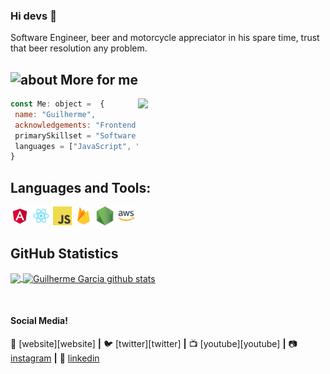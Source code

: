 ### Hi devs 👋

Software Engineer, beer and motorcycle appreciator in his spare time, trust that beer resolution any problem.

## <img width="45" alt="about" src="https://raw.github.com/elizarov/elizarov/master/about.png"> More for me

<img align="right" width="300" src="https://i2.wp.com/allhtaccess.info/wp-content/uploads/2018/03/programming.gif?fit=1281%2C716&ssl=1" />

```javascript
const Me: object =  {
 name: "Guilherme",
 acknowledgements: "Frontend Engineer", 
 primarySkillset = "Software Engineer, Frontend, Backend and Bodybuilder",
 languages = ["JavaScript", "AWS", "React", "NodeJS", "Angular"]
}
```

## **Languages and Tools:**  

<code><img height="30" src="https://raw.githubusercontent.com/github/explore/80688e429a7d4ef2fca1e82350fe8e3517d3494d/topics/angular/angular.png"></code>
<code><img height="30" src="https://raw.githubusercontent.com/github/explore/80688e429a7d4ef2fca1e82350fe8e3517d3494d/topics/react/react.png"></code>
<code><img height="30" src="https://raw.githubusercontent.com/github/explore/80688e429a7d4ef2fca1e82350fe8e3517d3494d/topics/javascript/javascript.png"></code>
<code><img height="30" src="https://raw.githubusercontent.com/github/explore/80688e429a7d4ef2fca1e82350fe8e3517d3494d/topics/firebase/firebase.png"></code>
<code><img height="30" src="https://raw.githubusercontent.com/github/explore/80688e429a7d4ef2fca1e82350fe8e3517d3494d/topics/nodejs/nodejs.png"></code>
<code><img height="30" src="https://raw.githubusercontent.com/github/explore/80688e429a7d4ef2fca1e82350fe8e3517d3494d/topics/aws/aws.png"></code>
</code>


## **GitHub Statistics**

<a href="https://github.com/guigarcia">
  <img align="center" src="https://github-readme-stats.vercel.app/api/top-langs/?username=guigarciaa&theme=dracula&hide_langs_below=1" />
</a>

<a href="https://github.com/guigarciaa">
 <img align="center" src="https://github-readme-stats.vercel.app/api?username=guigarciaa&show_icons=true&theme=dracula&line_height=27" alt="Guilherme Garcia github stats"/>
</a>

[instagram]: https://www.instagram.com/guigarcia.a/
[linkedin]: https://www.linkedin.com/in/guilherme-garcia-01/
<br>

#### Social Media!

🏡 [website][website] **|** 
🐦 [twitter][twitter] **|** 
📺 [youtube][youtube] **|** 
📷 [instagram][instagram] **|** 
👔 [linkedin][linkedin]
